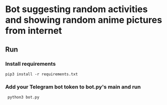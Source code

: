 # Bot suggesting random activities and showing random anime pictures from internet

## Run

### Install requirements
```pip3 install -r requirements.txt```

### Add your Telegram bot token to bot.py's main and run
``` python3 bot.py```
